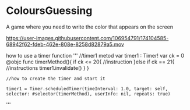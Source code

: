 # ColoursGuessing
A game where you need to write the color that appears on the screen




https://user-images.githubusercontent.com/106954791/174104585-68942f62-fdeb-462e-808e-8258d82879a5.mov

how to use a timer function
'''
    //timer1 metod
    var timer1 : Timer!
    var ck = 0
    @objc func timerMethod(){
        if ck <= 20{
            //instruction
        }else if ck == 21{
          //instructions
          timer1.invalidate()
        }
    }
    
    //how to create the timer and start it
    
    timer1 = Timer.scheduledTimer(timeInterval: 1.0, target: self, selector: #selector(timerMethod), userInfo: nil, repeats: true)
'''
    
